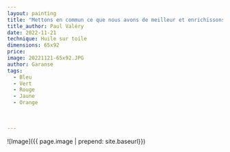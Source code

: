 ```yaml
---
layout: painting
title: "Mettons en commun ce que nous avons de meilleur et enrichissons-nous de nos mutuelles différences."    
title_author: Paul Valéry 
date: 2022-11-21
technique: Huile sur toile
dimensions: 65x92
price: 
image: 20221121-65x92.JPG
author: Garanse
tags:
  - Bleu
  - Vert
  - Rouge
  - Jaune
  - Orange
  
  
  
---
```

![Image]({{ page.image | prepend: site.baseurl}})


